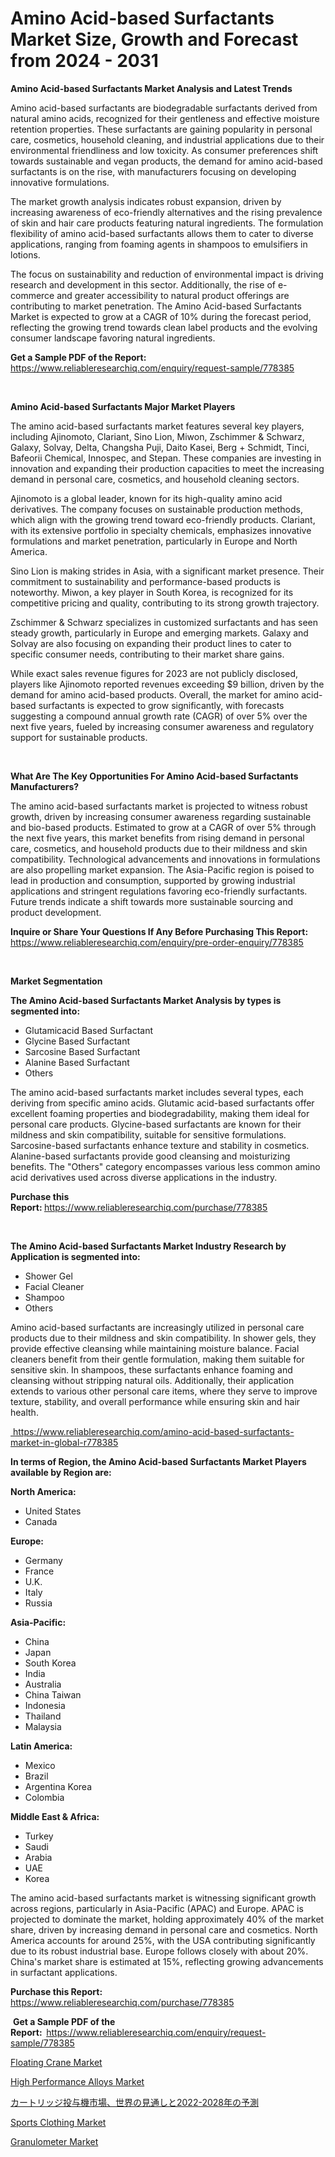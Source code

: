 <p><h1>Amino Acid-based Surfactants Market Size, Growth and Forecast from 2024 - 2031</h1></p><p><strong>Amino Acid-based Surfactants Market Analysis and Latest Trends</strong></p>
<p><p>Amino acid-based surfactants are biodegradable surfactants derived from natural amino acids, recognized for their gentleness and effective moisture retention properties. These surfactants are gaining popularity in personal care, cosmetics, household cleaning, and industrial applications due to their environmental friendliness and low toxicity. As consumer preferences shift towards sustainable and vegan products, the demand for amino acid-based surfactants is on the rise, with manufacturers focusing on developing innovative formulations.</p><p>The market growth analysis indicates robust expansion, driven by increasing awareness of eco-friendly alternatives and the rising prevalence of skin and hair care products featuring natural ingredients. The formulation flexibility of amino acid-based surfactants allows them to cater to diverse applications, ranging from foaming agents in shampoos to emulsifiers in lotions. </p><p>The focus on sustainability and reduction of environmental impact is driving research and development in this sector. Additionally, the rise of e-commerce and greater accessibility to natural product offerings are contributing to market penetration. The Amino Acid-based Surfactants Market is expected to grow at a CAGR of 10% during the forecast period, reflecting the growing trend towards clean label products and the evolving consumer landscape favoring natural ingredients.</p></p>
<p><strong>Get a Sample PDF of the Report:&nbsp;</strong> <a href="https://www.reliableresearchiq.com/enquiry/request-sample/778385">https://www.reliableresearchiq.com/enquiry/request-sample/778385</a></p>
<p>&nbsp;</p>
<p><strong>Amino Acid-based Surfactants Major Market Players</strong></p>
<p><p>The amino acid-based surfactants market features several key players, including Ajinomoto, Clariant, Sino Lion, Miwon, Zschimmer & Schwarz, Galaxy, Solvay, Delta, Changsha Puji, Daito Kasei, Berg + Schmidt, Tinci, Bafeorii Chemical, Innospec, and Stepan. These companies are investing in innovation and expanding their production capacities to meet the increasing demand in personal care, cosmetics, and household cleaning sectors.</p><p>Ajinomoto is a global leader, known for its high-quality amino acid derivatives. The company focuses on sustainable production methods, which align with the growing trend toward eco-friendly products. Clariant, with its extensive portfolio in specialty chemicals, emphasizes innovative formulations and market penetration, particularly in Europe and North America.</p><p>Sino Lion is making strides in Asia, with a significant market presence. Their commitment to sustainability and performance-based products is noteworthy. Miwon, a key player in South Korea, is recognized for its competitive pricing and quality, contributing to its strong growth trajectory.</p><p>Zschimmer & Schwarz specializes in customized surfactants and has seen steady growth, particularly in Europe and emerging markets. Galaxy and Solvay are also focusing on expanding their product lines to cater to specific consumer needs, contributing to their market share gains. </p><p>While exact sales revenue figures for 2023 are not publicly disclosed, players like Ajinomoto reported revenues exceeding $9 billion, driven by the demand for amino acid-based products. Overall, the market for amino acid-based surfactants is expected to grow significantly, with forecasts suggesting a compound annual growth rate (CAGR) of over 5% over the next five years, fueled by increasing consumer awareness and regulatory support for sustainable products.</p></p>
<p>&nbsp;</p>
<p><strong>What Are The Key Opportunities For Amino Acid-based Surfactants Manufacturers?</strong></p>
<p><p>The amino acid-based surfactants market is projected to witness robust growth, driven by increasing consumer awareness regarding sustainable and bio-based products. Estimated to grow at a CAGR of over 5% through the next five years, this market benefits from rising demand in personal care, cosmetics, and household products due to their mildness and skin compatibility. Technological advancements and innovations in formulations are also propelling market expansion. The Asia-Pacific region is poised to lead in production and consumption, supported by growing industrial applications and stringent regulations favoring eco-friendly surfactants. Future trends indicate a shift towards more sustainable sourcing and product development.</p></p>
<p><strong>Inquire or Share Your Questions If Any Before Purchasing This Report:</strong> <a href="https://www.reliableresearchiq.com/enquiry/pre-order-enquiry/778385">https://www.reliableresearchiq.com/enquiry/pre-order-enquiry/778385</a></p>
<p>&nbsp;</p>
<p><strong>Market Segmentation</strong></p>
<p><strong>The Amino Acid-based Surfactants Market Analysis by types is segmented into:</strong></p>
<p><ul><li>Glutamicacid Based Surfactant</li><li>Glycine Based Surfactant</li><li>Sarcosine Based Surfactant</li><li>Alanine Based Surfactant</li><li>Others</li></ul></p>
<p><p>The amino acid-based surfactants market includes several types, each deriving from specific amino acids. Glutamic acid-based surfactants offer excellent foaming properties and biodegradability, making them ideal for personal care products. Glycine-based surfactants are known for their mildness and skin compatibility, suitable for sensitive formulations. Sarcosine-based surfactants enhance texture and stability in cosmetics. Alanine-based surfactants provide good cleansing and moisturizing benefits. The "Others" category encompasses various less common amino acid derivatives used across diverse applications in the industry.</p></p>
<p><strong>Purchase this Report:&nbsp;</strong><a href="https://www.reliableresearchiq.com/purchase/778385">https://www.reliableresearchiq.com/purchase/778385</a></p>
<p>&nbsp;</p>
<p><strong>The Amino Acid-based Surfactants Market Industry Research by Application is segmented into:</strong></p>
<p><ul><li>Shower Gel</li><li>Facial Cleaner</li><li>Shampoo</li><li>Others</li></ul></p>
<p><p>Amino acid-based surfactants are increasingly utilized in personal care products due to their mildness and skin compatibility. In shower gels, they provide effective cleansing while maintaining moisture balance. Facial cleaners benefit from their gentle formulation, making them suitable for sensitive skin. In shampoos, these surfactants enhance foaming and cleansing without stripping natural oils. Additionally, their application extends to various other personal care items, where they serve to improve texture, stability, and overall performance while ensuring skin and hair health.</p></p>
<p><a href="https://www.reliableresearchiq.com/amino-acid-based-surfactants-market-in-global-r778385">&nbsp;https://www.reliableresearchiq.com/amino-acid-based-surfactants-market-in-global-r778385</a></p>
<p><strong>In terms of Region, the Amino Acid-based Surfactants Market Players available by Region are:</strong></p>
<p>
    <p> <strong> North America: </strong>
        <ul>
            <li>United States</li>
            <li>Canada</li>
        </ul>
        </p> 
    <p> <strong> Europe: </strong>
        <ul>
            <li>Germany</li>
            <li>France</li>
            <li>U.K.</li>
            <li>Italy</li>
            <li>Russia</li>
        </ul>
        </p> 
    <p> <strong> Asia-Pacific: </strong>
        <ul>
            <li>China</li>
            <li>Japan</li>
            <li>South Korea</li>
            <li>India</li>
            <li>Australia</li>
            <li>China Taiwan</li>
            <li>Indonesia</li>
            <li>Thailand</li>
            <li>Malaysia</li>
        </ul>
        </p> 
    <p> <strong> Latin America: </strong>
        <ul>
            <li>Mexico</li>
            <li>Brazil</li>
            <li>Argentina Korea</li>
            <li>Colombia</li>
        </ul>
        </p> 
    <p> <strong> Middle East & Africa: </strong>
        <ul>
            <li>Turkey</li>
            <li>Saudi</li>
            <li>Arabia</li>
            <li>UAE</li>
            <li>Korea</li>
        </ul>
    </p>
    </p>
<p><p>The amino acid-based surfactants market is witnessing significant growth across regions, particularly in Asia-Pacific (APAC) and Europe. APAC is projected to dominate the market, holding approximately 40% of the market share, driven by increasing demand in personal care and cosmetics. North America accounts for around 25%, with the USA contributing significantly due to its robust industrial base. Europe follows closely with about 20%. China's market share is estimated at 15%, reflecting growing advancements in surfactant applications.</p></p>
<p><strong>Purchase this Report: </strong><a href="https://www.reliableresearchiq.com/purchase/778385">https://www.reliableresearchiq.com/purchase/778385</a></p>
<p>&nbsp;<strong>Get a Sample PDF of the Report:&nbsp;&nbsp;</strong><a href="https://www.reliableresearchiq.com/enquiry/request-sample/778385">https://www.reliableresearchiq.com/enquiry/request-sample/778385</a></p>
<p><strong></strong></p>
<p><p><a href="https://www.linkedin.com/pulse/floating-crane-market-evolution-global-trends-regional-khore?trackingId=QOz9%2FJfCR8S%2FRTJ7PQFyoA%3D%3D">Floating Crane Market</a></p><p><a href="https://issuu.com/reportprime-2/docs/high-performance-alloys-market-size_3c2feccea830b5">High Performance Alloys Market</a></p><p><a href="https://medium.com/@maudward1907/cartridge-dosing-machine-market-global-outlook-and-forecast-2022-2028-2e54037713f2">カートリッジ投与機市場、世界の見通しと2022-2028年の予測</a></p><p><a href="https://medium.com/@darrensipes2023/the-sports-clothing-market-has-grown-significantly-as-a-result-of-several-important-causes-3c8bb7af3105">Sports Clothing Market</a></p><p><a href="https://www.linkedin.com/pulse/granulometer-market2024-2031-industry-insights-investment-o7eye?trackingId=toeo3md2SHqKiR%2BwerpHjg%3D%3D">Granulometer Market</a></p></p>